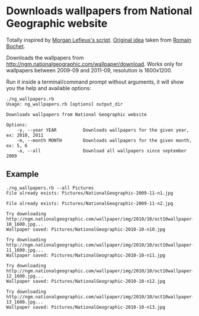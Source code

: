 Downloads wallpapers from National Geographic website
====================================================

Totally inspired by [Morgan Lefieux's script](http://gerard.geekandfree.org/blog/2011/01/04/telechargez-simplement-les-fonds-decran-du-site-national-geo/). [Original idea](http://blog.stackr.fr/2011/01/rotation-fond-ecrans-wallpapers-national-geographic/) taken from [Romain Bochet](https://github.com/rbochet/National-Geographic-Wallpaper-Download).

Downloads the wallpapers from http://ngm.nationalgeographic.com/wallpaper/download. Works only for wallpapers between 2009-09 and 2011-09, resolution is 1600x1200.

Run it inside a terminal/command prompt without arguments, it will show you the help and available options:

    ./ng_wallpapers.rb 
    Usage: ng_wallpapers.rb [options] output_dir

    Downloads wallpapers from National Geographic website

    Options:
        -y, --year YEAR          Downloads wallpapers for the given year, ex: 2010, 2011
        -m, --month MONTH        Downloads wallpapers for the given month, ex: 5, 6
        -a, --all                Download all wallpapers since september 2009

Example
-------

    ./ng_wallpapers.rb --all Pictures
	File already exists: Pictures/NationalGeographic-2009-11-n1.jpg

	File already exists: Pictures/NationalGeographic-2009-11-n2.jpg

	Try downloading http://ngm.nationalgeographic.com/wallpaper/img/2010/10/oct10wallpaper-10_1600.jpg...
	Wallpaper saved: Pictures/NationalGeographic-2010-10-n10.jpg

	Try downloading http://ngm.nationalgeographic.com/wallpaper/img/2010/10/oct10wallpaper-11_1600.jpg...
	Wallpaper saved: Pictures/NationalGeographic-2010-10-n11.jpg

	Try downloading http://ngm.nationalgeographic.com/wallpaper/img/2010/10/oct10wallpaper-12_1600.jpg...
	Wallpaper saved: Pictures/NationalGeographic-2010-10-n12.jpg

	Try downloading http://ngm.nationalgeographic.com/wallpaper/img/2010/10/oct10wallpaper-13_1600.jpg...
	Wallpaper saved: Pictures/NationalGeographic-2010-10-n13.jpg

